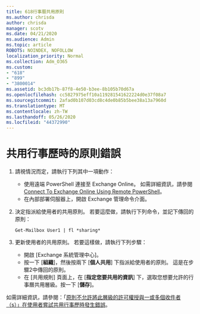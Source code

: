 ```yaml
---
title: 618行事曆共用原則
ms.author: chrisda
author: chrisda
manager: scotv
ms.date: 04/21/2020
ms.audience: Admin
ms.topic: article
ROBOTS: NOINDEX, NOFOLLOW
localization_priority: Normal
ms.collection: Adm_O365
ms.custom:
- "618"
- "899"
- "3800014"
ms.assetid: bc3db17b-87f8-4e50-b3ee-8b105b70d67a
ms.openlocfilehash: cc5827975eff10a119281541622224d0e37f08a7
ms.sourcegitcommit: 2afad0b107d03cd8c4de0b85b5bee38a13a7960d
ms.translationtype: MT
ms.contentlocale: zh-TW
ms.lasthandoff: 05/26/2020
ms.locfileid: "44372990"
---
```

# <a name="policy-error-when-sharing-a-calendar"></a>共用行事歷時的原則錯誤

1. 請視情況而定，請執行下列其中一項動作：
    - 使用遠端 PowerShell 連接至 Exchange Online。 如需詳細資訊，請參閱[Connect To Exchange Online Using Remote PowerShell](https://technet.microsoft.com/library/jj984289%28v=exchg.160%29.aspx)。
    - 在內部部署伺服器上，開啟 Exchange 管理命令介面。
2. 決定指派給使用者的共用原則。 若要這麼做，請執行下列命令，並記下傳回的原則：

    `
    Get-Mailbox User1 | fl *sharing*
    `

3. 更新使用者的共用原則。 若要這樣做，請執行下列步驟：
    - 開啟 [Exchange 系統管理中心]。
    - 按一下 [**組織**]，然後按兩下 [**個人共用**] 下指派給使用者的原則。 這是在步驟2中傳回的原則。
    - 在 [共用規則] 頁面上，在 [**指定您要共用的資訊**] 下，選取您想要允許的行事曆共用層級。按一下 [**儲存**]。

如需詳細資訊，請參閱：「[原則不允許將此層級的許可權授與一或多個收件者（s）」在使用者嘗試共用行事歷時發生錯誤](https://docs.microsoft.com/exchange/troubleshoot/calendar-sharing/policy-permissions-issue)。
